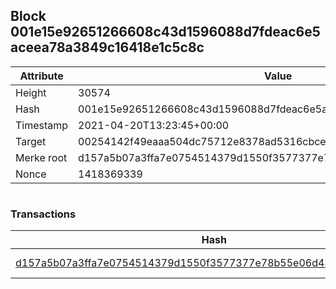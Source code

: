 ## Block 001e15e92651266608c43d1596088d7fdeac6e5aceea78a3849c16418e1c5c8c

Attribute | Value
--- | ---
Height | 30574
Hash | 001e15e92651266608c43d1596088d7fdeac6e5aceea78a3849c16418e1c5c8c
Timestamp | 2021-04-20T13:23:45+00:00
Target | 00254142f49eaaa504dc75712e8378ad5316cbcead634704b3734b6271167cc4
Merke root | d157a5b07a3ffa7e0754514379d1550f3577377e78b55e06d45298ba30a6452d
Nonce | 1418369339

```

```

### Transactions

Hash | Amount
--- | ---
[d157a5b07a3ffa7e0754514379d1550f3577377e78b55e06d45298ba30a6452d](d157a5b07a3ffa7e0754514379d1550f3577377e78b55e06d45298ba30a6452d.md) | 10.00000000 SKEPTI 
